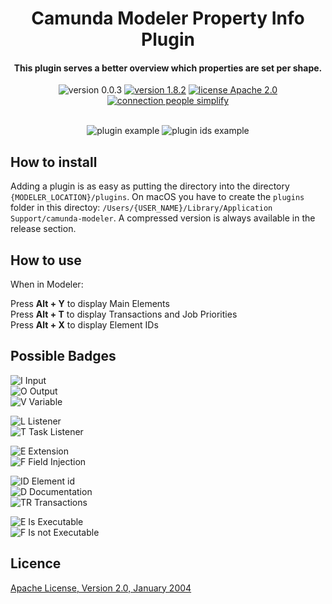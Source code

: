 <h1 align="center">
  Camunda Modeler Property Info Plugin
</h1>

<h4 align="center">This plugin serves a better overview which properties are set per shape.</h4>

<p align="center">
    <img src="https://img.shields.io/badge/version-0.0.3-brightgreen.svg"
         alt="version 0.0.3">
  <a href="https://github.com/camunda/camunda-modeler"><img src="https://img.shields.io/badge/modeler version-4 and 5-brightgreen.svg"
         alt="version 1.8.2"></a>
  <a href="http://www.apache.org/licenses/"><img src="https://img.shields.io/badge/license-Apache_2.0-blue.svg"
         alt="license Apache 2.0"></a>
  <a href="http://www.umb.ch"><img src="https://img.shields.io/badge/with_&#10084; from-mesoneer-purple.svg?colorB=7466ee"
         alt="connection people simplify"></a>
</p>
<br>

<div align="center">
<img src="./docs/plugin-example.png"
         alt="plugin example">
<img src="./docs/plugin-example-2.png"
         alt="plugin ids example">
</div>

## How to install

Adding a plugin is as easy as putting the directory into the directory `{MODELER_LOCATION}/plugins`.
On macOS you have to create the `plugins` folder in this directoy: 
`/Users/{USER_NAME}/Library/Application Support/camunda-modeler`. 
A compressed version is always available in the release section.

## How to use

When in Modeler:

Press **Alt + Y** to display Main Elements <br>
Press **Alt + T** to display Transactions and Job Priorities <br>
Press **Alt + X** to display Element IDs <br>

## Possible Badges

![I](./docs/badges/I.png) Input<br/>
![O](./docs/badges/O.png) Output<br/>
![V](./docs/badges/V.png) Variable

![L](./docs/badges/L.png) Listener<br/>
![T](./docs/badges/T.png) Task Listener

![E](./docs/badges/E.png) Extension<br/>
![F](./docs/badges/F.png) Field Injection

![ID](./docs/badges/id.png) Element id<br/>
![D](./docs/badges/D.png) Documentation<br/>
![TR](./docs/badges/tr.png) Transactions

![E](./docs/badges/Play.png) Is Executable<br/>
![F](./docs/badges/Pause.png) Is not Executable


## Licence

[Apache License, Version 2.0, January 2004](http://www.apache.org/licenses/)
